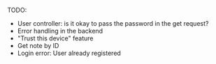 TODO:

- User controller: is it okay to pass the password in the get request?
- Error handling in the backend
- "Trust this device" feature
- Get note by ID
- Login error: User already registered
